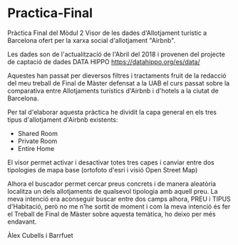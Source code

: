 # Practica-Final
Pràctica Final del Mòdul 2
Visor de les dades d'Allotjament turístic a Barcelona ofert per la xarxa social d'allotjament "Airbnb".

Les dades son de l'actualització de l'Abril del 2018 i provenen del projecte de captació de dades DATA HIPPO https://datahippo.org/es/data/

Aquestes han passat per dieversos filtres i tractaments fruit de la redacció del meu treball de Final de Màster defensat a la UAB el curs passat sobre la comparativa entre Allotjaments turístics d'Airbnb i d'hotels a la ciutat de Barcelona.

Per tal d'elaborar aquesta pràctica he dividit la capa general en els tres tipus d'allotjament d'Airbnb existents:
- Shared Room 
- Private Room
- Entire Home

El visor permet activar i desactivar totes tres capes i canviar entre dos tipologies de mapa base (ortofoto d'esri i visió Open Street Map)

Alhora el buscador permet cercar preus concrets i de manera aleatòria localitza un dels allotjaments de qualsevol tipologia amb aquell preu. La meva intenció era aconseguir buscar entre dos camps alhora, PREU i TIPUS d'Habitació, però no me n'he sortit de moment i com la meva intenció és fer el Treball de Final de Màster sobre aquesta temàtica, ho deixo per més endavant.

Àlex Cubells i Barrfuet
